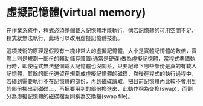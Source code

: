 # 虛擬記憶體\(virtual memory\)

在作業系統中，程式必須整個載入記憶體才能執行，倘若記憶體的可用空間不足，程式就無法執行，此時可以改用虛擬記憶體技術。

這項技術的原理是假設有一塊非常大的虛擬記憶體，大小是實體記憶體的數倍，實際上則是規劃一部份的輔助儲存裝置\(通常是硬碟\)做為虛擬記憶體，當程式準備執行時，即使程式無法整個載入記憶體也沒關系，只要記錄下哪些部份是真的有載入記憶體，其餘的部份還留在規劃成虛擬記憶體的磁碟，然後在程式的執行過程中，若碰到需要執行不在記憶體的部份，再到磁碟讀取，把目前記憶體內比較不會用到的部份挪出到磁碟上，再把要用到的部份換進來，此動作稱為交換\(swap\)，而劃分為虛擬記憶體的磁碟檔案則稱為交換檔\(swap file\)。


